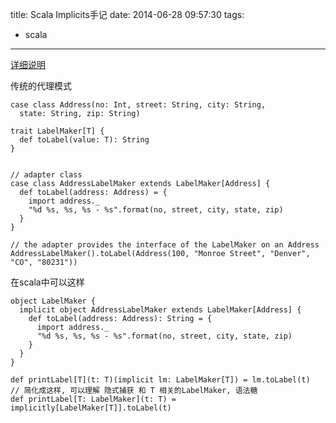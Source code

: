 title: Scala Implicits手记
date: 2014-06-28 09:57:30
tags:
- scala
---

[详细说明](http://debasishg.blogspot.com/2010/06/scala-implicits-type-classes-here-i.html)

传统的代理模式
~~~~~~
case class Address(no: Int, street: String, city: String, 
  state: String, zip: String)

trait LabelMaker[T] {
  def toLabel(value: T): String
}


// adapter class
case class AddressLabelMaker extends LabelMaker[Address] {
  def toLabel(address: Address) = {
    import address._
    "%d %s, %s, %s - %s".format(no, street, city, state, zip)
  }
}

// the adapter provides the interface of the LabelMaker on an Address
AddressLabelMaker().toLabel(Address(100, "Monroe Street", "Denver", "CO", "80231"))
~~~~~~

在scala中可以这样
~~~~~~
object LabelMaker {
  implicit object AddressLabelMaker extends LabelMaker[Address] {
    def toLabel(address: Address): String = {
      import address._
      "%d %s, %s, %s - %s".format(no, street, city, state, zip)
    }
  }
}

def printLabel[T](t: T)(implicit lm: LabelMaker[T]) = lm.toLabel(t)
// 简化成这样, 可以理解 隐式捕获 和 T 相关的LabelMaker, 语法糖
def printLabel[T: LabelMaker](t: T) = implicitly[LabelMaker[T]].toLabel(t)

~~~~~~

